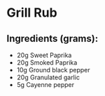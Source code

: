 # Grill Rub
## Ingredients (grams):

* 20g Sweet Paprika
* 20g Smoked Paprika
* 10g Ground black pepper
* 20g Granulated garlic
* 5g Cayenne pepper